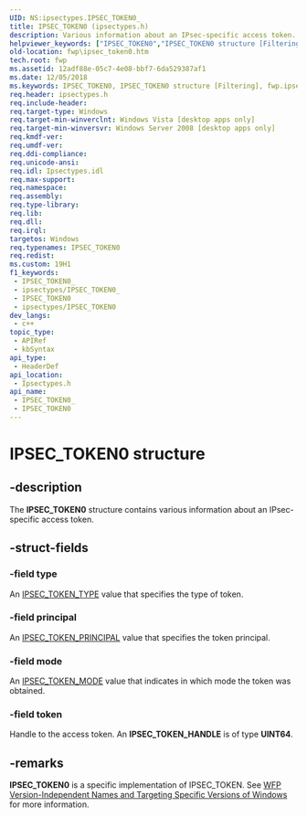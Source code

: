 ```yaml
---
UID: NS:ipsectypes.IPSEC_TOKEN0_
title: IPSEC_TOKEN0 (ipsectypes.h)
description: Various information about an IPsec-specific access token.
helpviewer_keywords: ["IPSEC_TOKEN0","IPSEC_TOKEN0 structure [Filtering]","fwp.ipsec_token0","ipsectypes/IPSEC_TOKEN0"]
old-location: fwp\ipsec_token0.htm
tech.root: fwp
ms.assetid: 12adf88e-05c7-4e08-bbf7-6da529387af1
ms.date: 12/05/2018
ms.keywords: IPSEC_TOKEN0, IPSEC_TOKEN0 structure [Filtering], fwp.ipsec_token0, ipsectypes/IPSEC_TOKEN0
req.header: ipsectypes.h
req.include-header: 
req.target-type: Windows
req.target-min-winverclnt: Windows Vista [desktop apps only]
req.target-min-winversvr: Windows Server 2008 [desktop apps only]
req.kmdf-ver: 
req.umdf-ver: 
req.ddi-compliance: 
req.unicode-ansi: 
req.idl: Ipsectypes.idl
req.max-support: 
req.namespace: 
req.assembly: 
req.type-library: 
req.lib: 
req.dll: 
req.irql: 
targetos: Windows
req.typenames: IPSEC_TOKEN0
req.redist: 
ms.custom: 19H1
f1_keywords:
 - IPSEC_TOKEN0_
 - ipsectypes/IPSEC_TOKEN0_
 - IPSEC_TOKEN0
 - ipsectypes/IPSEC_TOKEN0
dev_langs:
 - c++
topic_type:
 - APIRef
 - kbSyntax
api_type:
 - HeaderDef
api_location:
 - Ipsectypes.h
api_name:
 - IPSEC_TOKEN0_
 - IPSEC_TOKEN0
---
```


# IPSEC_TOKEN0 structure


## -description

The <b>IPSEC_TOKEN0</b> structure contains various information about an IPsec-specific access token.

## -struct-fields

### -field type

An [IPSEC_TOKEN_TYPE](/windows/desktop/api/ipsectypes/ne-ipsectypes-ipsec_token_type) value that specifies the type of token.

### -field principal

An [IPSEC_TOKEN_PRINCIPAL](/windows/desktop/api/ipsectypes/ne-ipsectypes-ipsec_token_principal) value that specifies the token principal.

### -field mode

An [IPSEC_TOKEN_MODE](/windows/desktop/api/ipsectypes/ne-ipsectypes-ipsec_token_mode) value that indicates in which mode the token was obtained.

### -field token

Handle to the access token.  An <b>IPSEC_TOKEN_HANDLE</b> is of type <b>UINT64</b>.

## -remarks

<b>IPSEC_TOKEN0</b> is a specific implementation of IPSEC_TOKEN. See <a href="/windows/desktop/FWP/wfp-version-independent-names-and-targeting-specific-versions-of-windows">WFP Version-Independent Names and Targeting Specific Versions of Windows</a>  for more information.

